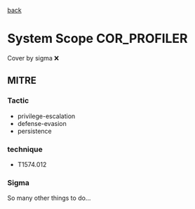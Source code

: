 [back](../index.md)
# System Scope COR_PROFILER
Cover by sigma :x: 

## MITRE
### Tactic
  - privilege-escalation
  - defense-evasion
  - persistence

### technique
  - T1574.012

### Sigma

 So many other things to do...